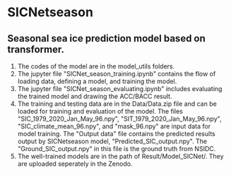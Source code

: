 # SICNetseason
## Seasonal sea ice prediction model based on transformer.

1. The codes of the model are in the model_utils folders.
2. The jupyter file "SICNet_season_training.ipynb" contains the flow of loading data, defining a model, and training the model. 
3. The jupyter file "SICNet_season_evaluating.ipynb" includes evaluating the trained model and drawing the ACC/BACC result. 
4. The training and testing data are in the Data/Data.zip file and can be loaded for training and evaluation of the model. The files "SIC_1979_2020_Jan_May_96.npy", "SIT_1979_2020_Jan_May_96.npy", "SIC_climate_mean_96.npy", and "mask_96.npy" are input data for model training. The "Output data" file contains the predicted results output by SICNetseason model, "Predicted_SIC_output.npy". The "Ground_SIC_output.npy" in this file is the ground truth from NSIDC.
5. The well-trained models are in the path of Result/Model_SICNet/. They are uploaded seperately in the Zenodo.
